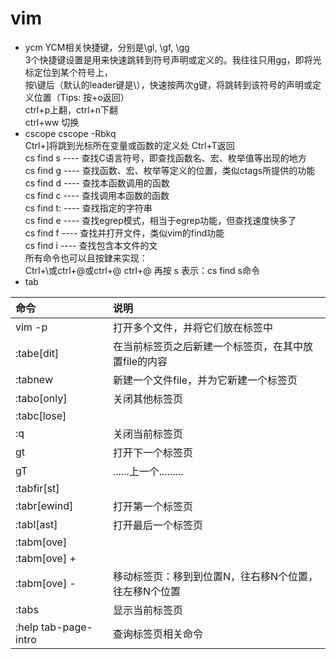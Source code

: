 # vim
* ycm 
    YCM相关快捷键，分别是\gl, \gf, \gg  
    3个快捷键设置是用来快速跳转到符号声明或定义的。我往往只用gg，即将光标定位到某个符号上，  
    按\键后（默认的leader键是\），快速按两次g键，将跳转到该符号的声明或定义位置（Tips: 按<ctrl>+o返回）  
    ctrl+p上翻，ctrl+n下翻  
    ctrl+ww 切换  
* cscope
    cscope -Rbkq  
    Ctrl+]将跳到光标所在变量或函数的定义处 Ctrl+T返回   
    cs find s ---- 查找C语言符号，即查找函数名、宏、枚举值等出现的地方  
    cs find g ---- 查找函数、宏、枚举等定义的位置，类似ctags所提供的功能  
    cs find d ---- 查找本函数调用的函数  
    cs find c ---- 查找调用本函数的函数  
    cs find t: ---- 查找指定的字符串  
    cs find e ---- 查找egrep模式，相当于egrep功能，但查找速度快多了  
    cs find f ---- 查找并打开文件，类似vim的find功能  
    cs find i ---- 查找包含本文件的文   
    所有命令也可以且按銉来实现：   
      Ctrl+\或ctrl+@或ctrl+@ ctrl+@ 再按 s 表示：cs find s命令  
* tab


|命令|	说明|
|:--|:--|
|vim -p <files>	|打开多个文件，并将它们放在标签中|
|:tabe[dit] <file>	|在当前标签页之后新建一个标签页，在其中放置file的内容|
|:tabnew <file>	|新建一个文件file，并为它新建一个标签页
|:tabo[only]	|关闭其他标签页
|:tabc[lose]|
|:q	|关闭当前标签页
|gt	|打开下一个标签页
|gT	|......上一个.........
|:tabfir[st]|
|:tabr[ewind]	|打开第一个标签页
|:tabl[ast]	|打开最后一个标签页
|:tabm[ove] <N>
|:tabm[ove] +<N>
|:tabm[ove] -<N>	|移动标签页：移到到位置N，往右移N个位置，往左移N个位置
|:tabs	|显示当前标签页
|:help tab-page-intro	|查询标签页相关命令
